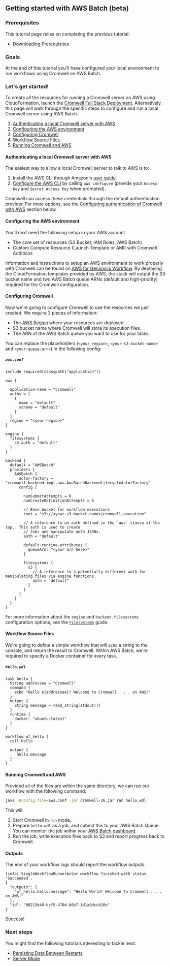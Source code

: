 ## Getting started with AWS Batch (beta)

### Prerequisites

This tutorial page relies on completing the previous tutorial:

* [Downloading Prerequisites](FiveMinuteIntro.md)

### Goals

At the end of this tutorial you'll have configured your local environment to run workflows using Cromwell on AWS Batch.

### Let's get started!

To create all the resources for running a Cromwell server on AWS using CloudFormation, launch the [Cromwell Full Stack Deployment](https://docs.opendata.aws/genomics-workflows/orchestration/cromwell/cromwell-overview/).  Alternatively, this page will walk through the specific steps to configure and run a local Cromwell server using AWS Batch.

1. [Authenticating a local Cromwell server with AWS]()
2. [Configuring the AWS environment](#)
3. [Configuring Cromwell](#)
4. [Workflow Source Files](#)
5. [Running Cromwell and AWS](#)

#### Authenticating a local Cromwell server with AWS

The easiest way to allow a local Cromwell server to talk to AWS is to:

1. Install the AWS CLI through Amazon's [user guide](https://docs.aws.amazon.com/cli/latest/userguide/installing.html).
2. [Configure the AWS CLI](https://docs.aws.amazon.com/cli/latest/userguide/cli-chap-configure.html) by calling `aws configure` (provide your `Access Key` and `Secret Access Key` when prompted).

Cromwell can access these credentials through the default authentication provider. For more options, see the [Configuring authentication of Cromwell with AWS](#Configuring-authentication-of-Cromwell-with-AWS) section below.


#### Configuring the AWS environment

You'll next need the following setup in your AWS account
- The core set of resources (S3 Bucket, IAM Roles, AWS Batch)
- Custom Compute Resource (Launch Template or AMI) with Cromwell Additions

Information and instructions to setup an AWS environment to work properly with Cromwell can be found on [AWS for Genomics Workflow](https://docs.opendata.aws/genomics-workflows/core-env/introduction/). By deploying the CloudFormation templates provided by AWS, the stack will output the S3 bucket name and two AWS Batch queue ARNs (default and high-priority) required for the Cromwell configuration.




#### Configuring Cromwell

Now we're going to configure Cromwell to use the resources we just created. We require 3 pieces of information:

- The [AWS Region](https://docs.aws.amazon.com/general/latest/gr/rande.html) where your resources are deployed.
- S3 bucket name where Cromwell will store its execution files.
- The ARN of the AWS Batch queue you want to use for your tasks.

You can replace the placeholders (`<your region>`, `<your-s3-bucket-name>` and `<your-queue-arn>`) in the following config:

##### `aws.conf`

```hocon=
include required(classpath("application"))

aws {

  application-name = "cromwell"
  auths = [
    {
      name = "default"
      scheme = "default"
    }
  ]
  region = "<your-region>"
}

engine {
  filesystems {
    s3.auth = "default"
  }
}

backend {
  default = "AWSBatch"
  providers {
    AWSBatch {
      actor-factory = "cromwell.backend.impl.aws.AwsBatchBackendLifecycleActorFactory"
      config {
        
        numSubmitAttempts = 6
        numCreateDefinitionAttempts = 6

        // Base bucket for workflow executions
        root = "s3://<your-s3-bucket-name>/cromwell-execution"

        // A reference to an auth defined in the `aws` stanza at the top.  This auth is used to create
        // Jobs and manipulate auth JSONs.
        auth = "default"

        default-runtime-attributes {
          queueArn: "<your arn here>"
        }

        filesystems {
          s3 {
            // A reference to a potentially different auth for manipulating files via engine functions.
            auth = "default"
          }
        }
      }
    }
  }
}

```

For more information about the `engine` and `backend.filesystems` configuration options, see the [`Filesystems`](https://cromwell.readthedocs.io/en/stable/filesystems/Filesystems/) guide.


#### Workflow Source Files 

We're going to define a simple workflow that will `echo` a string to the console, and return the result to Cromwell. Within AWS Batch, we're required to specify a Docker container for every task.

##### `hello.wdl`
```wdl=
task hello {
  String addressee = "Cromwell"
  command {
    echo "Hello ${addressee}! Welcome to Cromwell . . . on AWS!"
  }
  output {
    String message = read_string(stdout())
  }
  runtime {
    docker: "ubuntu:latest"
  }
}

workflow wf_hello {
  call hello

  output {
     hello.message
  }
}
```

#### Running Cromwell and AWS 

Provided all of the files are within the same directory, we can run our workflow with the following command:

```bash
java -Dconfig.file=aws.conf -jar cromwell-36.jar run hello.wdl
```

This will:
1. Start Cromwell in `run` mode,
2. Prepare `hello.wdl` as a job, and submit this to your AWS Batch Queue. You can monitor the job within your [AWS Batch dashboard](https://console.aws.amazon.com/batch/home).
3. Run the job, write execution files back to S3 and report progress back to Cromwell.

#### Outputs

The end of your workflow logs should report the workflow outputs.

```
[info] SingleWorkflowRunnerActor workflow finished with status 'Succeeded'.
{
  "outputs": {
    "wf_hello.hello.message": "Hello World! Welcome to Cromwell . . . on AWS!"
  },
  "id": "08213b40-bcf5-470d-b8b7-1d1a9dccb10e"
}
```

Success!

### Next steps

You might find the following tutorials interesting to tackle next:

* [Persisting Data Between Restarts](PersistentServer)
* [Server Mode](ServerMode.md)

